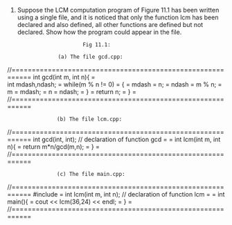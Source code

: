 1. Suppose the LCM computation program of Figure 11.1 has been written using a single
file, and it is noticed that only the function lcm has been declared and also defined,
all other functions are defined but not declared. Show how the program could appear
in the file.

                            Fig 11.1:

                    (a) The file gcd.cpp:
//===========================================================
int gcd(int m, int n){                                      =       
    int mdash,ndash;                                        =
    while(m % n != 0)                                       =
    {                                                       =
        mdash = n;                                          =
        ndash = m % n;                                      =
        m = mdash;                                          =
        n = ndash;                                          =
    }                                                       =
    return n;                                               =
}                                                           =
//===========================================================


                    (b) The file lcm.cpp:
//===========================================================
int gcd(int, int);  // declaration of function gcd          =
                                                            =
int lcm(int m, int n){                                      =
    return m*n/gcd(m,n);                                    =
}                                                           =
//===========================================================

                    (c) The file main.cpp:
//===========================================================
#include <simplecpp>                                        =
int lcm(int m, int n); // declaration of function lcm       =
                                                            =
int main(){                                                 =
    cout << lcm(36,24) << endl;                             =
}                                                           =
//===========================================================